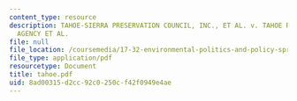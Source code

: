 ```yaml
---
content_type: resource
description: TAHOE-SIERRA PRESERVATION COUNCIL, INC., ET AL. v. TAHOE REGIONAL PLANNING
  AGENCY ET AL.
file: null
file_location: /coursemedia/17-32-environmental-politics-and-policy-spring-2003/8ad00315d2cc92c0250cf42f0949e4ae_tahoe.pdf
file_type: application/pdf
resourcetype: Document
title: tahoe.pdf
uid: 8ad00315-d2cc-92c0-250c-f42f0949e4ae
---
```

